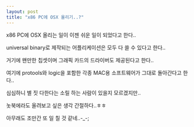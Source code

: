 ```yaml
---
layout: post
title: "x86 PC에 OSX 올리기..?"
---
```


x86 PC에 OSX 올리는 일이 이젠 쉬운 일이 되었다고 한다..

universal binary로 제작되는 어플리케이션은 모두 다 쓸 수 있다고 한다..

거기에 왠만한 칩셋이며 그래픽 카드의 드라이버도 제공된다고 한다..

여기에 protools와 logic을 포함한 각종 MAC용 소프트웨어가 그대로 돌아간다고 한다..

심심하니 별 짓 다한다는 소릴 하는 사람이 있을지 모르겠지만..

놋북에라도 올려보고 싶은 생각 간절하다..ㅎㅎ

아무래도 조만간 또 일 칠 것 같네..-_-;



